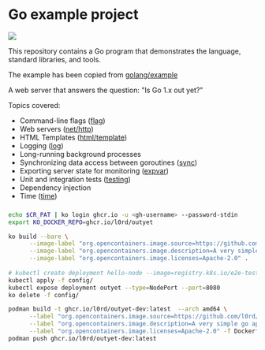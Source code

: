 # Go example project

[![](https://img.shields.io/badge/Eclipse_Che-Hosted%20by%20Red%20Hat-525C86?logo=eclipse-che&labelColor=FDB940)](https://che-eclipse-che.apps.mloriedo-che-devex.devcluster.openshift.com/#https://github.com/l0rd/outyet)

This repository contains a Go program that demonstrates the language, standard libraries, and tools.

The example has been copied from [golang/example](https://github.com/golang/example/)

A web server that answers the question: "Is Go 1.x out yet?"

Topics covered:

* Command-line flags ([flag](//golang.org/pkg/flag/))
* Web servers ([net/http](//golang.org/pkg/net/http/))
* HTML Templates ([html/template](//golang.org/pkg/html/template/))
* Logging ([log](//golang.org/pkg/log/))
* Long-running background processes
* Synchronizing data access between goroutines ([sync](//golang.org/pkg/sync/))
* Exporting server state for monitoring ([expvar](//golang.org/pkg/expvar/))
* Unit and integration tests ([testing](//golang.org/pkg/testing/))
* Dependency injection
* Time ([time](//golang.org/pkg/time/))

### 

```bash
echo $CR_PAT | ko login ghcr.io -u <gh-username> --password-stdin
export KO_DOCKER_REPO=ghcr.io/l0rd/outyet

ko build --bare \
      --image-label "org.opencontainers.image.source=https://github.com/l0rd/outyet" \
      --image-label "org.opencontainers.image.description=A very simple go app" \
      --image-label "org.opencontainers.image.licenses=Apache-2.0" .
      
# kubectl create deployment hello-node --image=registry.k8s.io/e2e-test-images/agnhost:2.39 -- /agnhost netexec --http-port=8080
kubectl apply -f config/
kubectl expose deployment outyet --type=NodePort --port=8080
ko delete -f config/
```

```bash
podman build -t ghcr.io/l0rd/outyet-dev:latest  --arch amd64 \
      --label "org.opencontainers.image.source=https://github.com/l0rd/outyet" \
      --label "org.opencontainers.image.description=A very simple go app" \
      --label "org.opencontainers.image.licenses=Apache-2.0" -f Dockerfile.dev .
podman push ghcr.io/l0rd/outyet-dev:latest
```